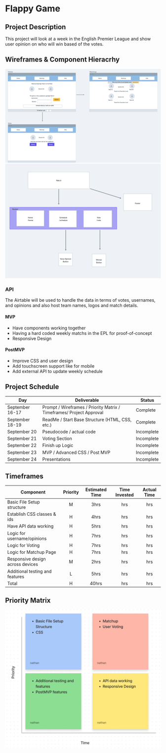 # Flappy Game

## Project Description

This project will look at a week in the English Premier League and show user opinion on who will win based of the votes.

## Wireframes & Component Hieracrhy

![alt text](https://github.com/thenathanlyle/Sports/blob/2b3d4aec7d9a3e00124d4bcc038de9a154fa823d/Wireframe.png "Wireframe")
![alt text](https://github.com/thenathanlyle/Sports/blob/2b3d4aec7d9a3e00124d4bcc038de9a154fa823d/Components.png "Components")

### API

The Airtable will be used to handle the data in terms of votes, usernames, and opinions and also host team names, logos and match details.

#### MVP

- Have components working together
- Having a hard coded weekly matchs in the EPL for proof-of-concept
- Responsive Design

#### PostMVP

- Improve CSS and user design
- Add touchscreen support like for mobile
- Add external API to update weekly schedule

## Project Schedule

| Day             | Deliverable                                                          | Status     |
| --------------- | -------------------------------------------------------------------- | ---------- |
| September 16-17 | Prompt / Wireframes / Priority Matrix / Timeframes/ Project Approval | Complete   |
| September 18-19 | ReadMe / Start Base Structure (HTML, CSS, etc.)                      | Complete   |
| September 20    | Pseudocode / actual code                                             | Incomplete |
| September 21    | Voting Section                                                       | Incomplete |
| September 22    | Finish up Logic                                                      | Incomplete |
| September 23    | MVP / Advanced CSS / Post MVP                                        | Incomplete |
| September 24    | Presentations                                                        | Incomplete |

## Timeframes

| Component                        | Priority | Estimated Time | Time Invested | Actual Time |
| -------------------------------- | :------: | :------------: | :-----------: | :---------: |
| Basic File Setup structure       |    M     |      3hrs      |      hrs      |     hrs     |
| Establish CSS classes & ids      |    H     |      4hrs      |      hrs      |     hrs     |
| Have API data working            |    H     |      5hrs      |      hrs      |     hrs     |
| Logic for username/opinions      |    H     |      7hrs      |      hrs      |     hrs     |
| Logic for Voting                 |    H     |      7hrs      |      hrs      |     hrs     |
| Logic for Matchup Page           |    H     |      7hrs      |      hrs      |     hrs     |
| Responsive design across devices |    M     |      2hrs      |      hrs      |     hrs     |
| Additional testing and features  |    L     |      5hrs      |      hrs      |     hrs     |
| Total                            |    H     |     40hrs      |      hrs      |     hrs     |

## Priority Matrix

![alt text](https://github.com/thenathanlyle/Sports/blob/2b3d4aec7d9a3e00124d4bcc038de9a154fa823d/Matrix.png "Priority Matrix")
